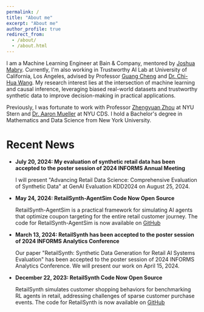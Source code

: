 ```yaml
---
permalink: /
title: "About me"
excerpt: "About me"
author_profile: true
redirect_from: 
  - /about/
  - /about.html
---
```


I am a Machine Learning Engineer at Bain & Company, mentored by [Joshua Mabry](https://jmabry.github.io/about.html). Currently, I'm also working in Trustworthy AI Lab at University of California, Los Angeles, advised by Professor [Guang Cheng](https://faculty.stat.ucla.edu/guangcheng/index.html) and [Dr. Chi-Hua Wang](https://sites.google.com/view/chihuawang/home?authuser=0). My research interest lies at the intersection of machine learning and causal inference, leveraging biased real-world datasets and trustworthy synthetic data to improve decision-making in practical applications.

Previously, I was fortunate to work with Professor [Zhengyuan Zhou](https://pages.stern.nyu.edu/~zzhou/?_ga=2.64139943.965706804.1716675147-130836925.1712167643) at NYU Stern and [Dr. Aaron Mueller](https://aaronmueller.github.io/) at NYU CDS. I hold a Bachelor's degree in Mathematics and Data Science from New York University.

# Recent News

- **July 20, 2024: My evaluation of synthetic retail data has been accepted to the poster session of 2024 INFORMS Annual Meeting**
  
  I will present "Advancing Retail Data Science: Comprehensive Evaluation of Synthetic Data" at GenAI Evaluation KDD2024 on August 25, 2024.

- **May 24, 2024: RetailSynth-AgentSim Code Now Open Source**
  
  RetailSynth-AgentSim is a practical framework for simulating AI agents that optimize coupon targeting for the entire retail customer journey. The code for RetailSynth-AgentSim is now available on [GitHub](https://github.com/RetailMarketingAI/retailsynth-agentsim)

- **March 13, 2024: RetailSynth has been accepted to the poster session of 2024 INFORMS Analytics Conference**
  
  Our paper "RetailSynth: Synthetic Data Generation for Retail AI Systems Evaluation" has been accepted to the poster session of 2024 INFORMS Analytics Conference. We will present our work on April 15, 2024.

- **December 22, 2023: RetailSynth Code Now Open Source**
  
  RetailSynth simulates customer shopping behaviors for benchmarking RL agents in retail, addressing challenges of sparse customer purchase events. The code for RetailSynth is now available on [GitHub](https://github.com/RetailMarketingAI/retailsynth)